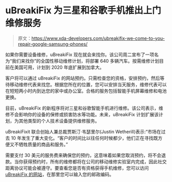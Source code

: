 # uBreakiFix 为三星和谷歌手机推出上门维修服务

> 原文：<https://www.xda-developers.com/ubreakifix-we-come-to-you-repair-google-samsung-phones/>

如果你需要设备维修，uBreakiFix 现在就会来找你。该公司周二宣布了一项名为“我们来找你”的全国性移动维修计划，将部署 640 多辆汽车。按需维修计划目前在美国可用，计划到 2020 年底扩展到加拿大。

客户将可以通过 uBreakiFix 的网站预约。只需检查您的资格，安排预约，然后等待移动维修代表来找您。根据您所在的位置，您可以安排当天服务，维修代表可以在短短两小时内到达您的家中或办公室。合格的服务包括智能手机屏幕维修和电池更换。

目前，uBreakiFix 的新程序将对三星和谷歌智能手机进行维修。该公司表示，维修不会影响你的设备的保修或损害防水等功能。未来，uBreakiFix 计划扩展该计划，为其他类型的个人技术设备提供维修服务。

uBreakiFixit 联合创始人兼总裁贾斯汀·韦瑟里尔(Justin Wetherill)表示:“市场在过去 10 年发生了重大变化。“客户的时间比以往任何时候都少，他们正在寻找既方便又不牺牲质量的商品和服务。”

需要支付 30 美元的服务费来确保您的预约，这意味着如果您取消预约，将不会退款。当你获得预约时，所有的维修都将在公司的移动维修实验室内完成，因此社交距离协议可能会被遵守。要查看您是否有资格获得手机维修，您可以访问 [uBreakiFix 的网站](https://www.ubreakifix.com/mobile-repair)，在那里您可以输入您的邮政编码。